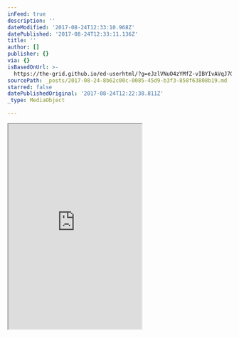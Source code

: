 ```yaml
---
inFeed: true
description: ''
dateModified: '2017-08-24T12:33:10.968Z'
datePublished: '2017-08-24T12:33:11.136Z'
title: ''
author: []
publisher: {}
via: {}
isBasedOnUrl: >-
  https://the-grid.github.io/ed-userhtml/?g=eJzlVNuO4zYMfZ-vIBYIvAVqJ7OZXCadzvv-QN9lm7a1kSWvJI_XLfrvPVTsbPYbCiQwRZFH55CU3kKcDb8_FaFTAxtuIv3zRDTpOnYXOu92w48_sO5Yt1280MthcZSqurbejbbOda9avtDozeesi3EIl-12mqaiLLUqi8r12-AqrUy_rZVttFWmGGyb_SYwjXEKsHKuLCfn63zyariUntU1l7X484nLq455Ipm7MQZd48jBmbl19vP-vKHd5nd6ed7QXr5fNnSS78uGnp_FOMA4LsaX5DnCSJ4Tcp5XY_UAYTFOS_DhZTXOy9YxeV5hSMxhD0O2Dog5voqBrZPgHIWOICMDJRUDMWdJRwadJQsZ9CrcTztQ3UnQo7HboFzbbWX0kA9KWvM_0_7v09t2GdW3Wn9QZVQIf2b3qc3e37bwvz99-poZQ5Y_2FPjfMuRYsfUaB9g6Z7TcvAuujgPLDH0sadKyY5DeIdEZWuamIKaiGFGd_t0KpK2ISobCfNp8oTnueagW0tFoSNNKlDvbOxCQllM19C3UQg4R72yMyljcit3iv0t0HOcmK_atqTIuCgpwrRynhHdOq9j1wfhIpoa73oENjxR4MrZOu2gZtRrY_SDL4wl_L-65cCZVQeRGeATtaK4LaKGIBytA-FnNBiC7Awc6wFAqompQu5WqZ86Eqo4OcPBnWemWwzbVlsWoWk3xaV3wKQ6QGLP4dfirzC3ogmXHkEo-8QrX-nwjC0UDKIsVzGsqTY1L7phgJKll7g61VWW6dFK3qVbCW2xVa_-FsQH8HtXg6OS1Rh1M5rbLNzkyN7PMimKrDzG5IZBA3Q7G4hnDiuXdOIjP6Ovi7dyo6ltFvHimoHKMeKlDVeBS1VIgSvJhtnIF5MyuUkkyFCCQwdGJUsZnI8dNori3lCZqRbDnledkr60VOumgQ5b8U0VCKJbNYTfxwTS144kXCUnQRZN3Uxfsw9ejuO7GdCuSdC-jxrjWnKlxsB3FkWxWikaDQxjL2RSEdzogewMY2pB4aEZ4Fa7VDL5_7XPEoaO-CoqNcSgAktzxYcu_Kh0lNR0V-W2j-FOR-YCMesw4jVBP6XduGs0u7EoPv0HxZ4x5g
sourcePath: _posts/2017-08-24-8b62c00c-0085-45d9-b3f3-858f63808b19.md
starred: false
datePublishedOriginal: '2017-08-24T12:22:38.811Z'
_type: MediaObject

---
```

<iframe src="https://the-grid.github.io/ed-userhtml/?g=eJzlVNuO2zgMfc9XEAWCdIG1k3Qml8nMznt_YN9lm7a1kSWvJI_rLvrve6jYafoNBRKYosijc0hKbyFOht9Xhasm-m9FVDrj_IUaz9PrqnY2ZkF_58s-P3D3uvqxykOrejZcxxQ-6iq2Fzrvdv23V6xb1k0bL_R8mB2FKq-Nd4OtMt2phi80ePN508bYh8t2O45jXhRaFXnpum1wpVam21bK1toqk_e22fwhMLVxCrByrixH56ts9Kq_FJ7VNZO1-LORi6sGZyGZuSEGXeHI3pmpcfbz03lNu_Wf9Lxf05N8v6zpJN_nNe33YhxgHGfjS_IcYSTPCTn7xVg8QJiN0xx8eF6M87x1TJ4XGBJzeIIhWwfEHF_EwNZJcI5CR5CRgZKKgZizpCODzpKFDHoR7qcdqO4k6NHYrVGu7bY0us96Ja35zbT_WL1t55l-q_QHlUaF8NfmPrWb97ct_O-rT183xpDlD_ZUO99wpNgy1doHWLrjtOy9iy5OPUsMfTxRqWTHIbxForIVjUxBjcQwo7t9WhVJ2xCVjYT5NFnC81xx0I2lPNeRRhWow_1qQ0KZTVfTP4MQcI46ZSdSxmRW7hT7W6DnODJftW1IkXFRUoRp6TwjunFex7YLwkU01d51CKx5pMCls1XaQc2o08boB18YCvh_dcuBE6sWIjeAT9Ty_LaIGoJwtA6En9FgCLITcKwHAKk6pgq5W6V-6kio4uQNDm49M91i2DbasghNuykuvQMm1QESOw6_Fn-BuRVNuHQIQtlHXvhKhydsoWAQZbmMYUm1qXnR9T2UzL3E1SmvskyPVvLO3Upos6069V0QH8DvXQ2OClZD1PVgbrNwkyN7P8ukKLLyGJMbBvXQ7WwgnjgsXNKJj_yMvs7e0g2mspuIF9f0VAwRL224ClyqQgpcSNbMRr6YlNGNIkGGEhxaMCpYyuB8bLGR5_eGykw1GPasbJX0paFK1zV02JJvqkAQ3aog_D4mkL50JOEqOQmyaGwn-rr54Pk4vpsB7RoF7d9BY1wLLtUQ-M4izxcrRaOBYeiETCqCGzyQnWFMLSg8NAPcKpdKJv-_nzYJQ0d8FRUaYlCBubniQxe-lTpKarqrctuHcKcjc4GYZRjxmqCf0m7cNZrckOef_gciez75" height="460" style=""></iframe>